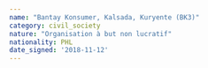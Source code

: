 ```yaml
---
name: "Bantay Konsumer, Kalsada, Kuryente (BK3)"
category: civil_society
nature: "Organisation à but non lucratif"
nationality: PHL
date_signed: '2018-11-12'
---
```

    